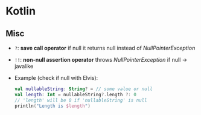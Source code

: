 # Kotlin

## Misc
* `?`: __save call operator__ if null it returns null instead of _NullPointerException_
* `!!`: __non-null assertion operator__ throws _NullPointerException_ if null -> javalike

* Example (check if null with Elvis):
    ``` kotlin
    val nullableString: String? = // some value or null
    val length: Int = nullableString?.length ?: 0
    // 'length' will be 0 if 'nullableString' is null
    println("Length is $length")
    ```
